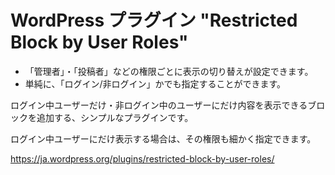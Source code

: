 # WordPress プラグイン "Restricted Block by User Roles"

- 「管理者」・「投稿者」などの権限ごとに表示の切り替えが設定できます。
- 単純に、「ログイン/非ログイン」かでも指定することができます。

ログイン中ユーザーだけ・非ログイン中のユーザーにだけ内容を表示できるブロックを追加する、シンプルなプラグインです。

ログイン中ユーザーにだけ表示する場合は、その権限も細かく指定できます。

https://ja.wordpress.org/plugins/restricted-block-by-user-roles/
